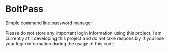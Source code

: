 # BoltPass
Simple command line password manager

Please do not store any important login information using this project, I am currently still developing this project
and do not take responsibly if you lose your login information during the usage of this code.
